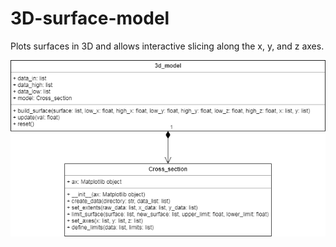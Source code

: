 # 3D-surface-model
Plots surfaces in 3D and allows interactive slicing along the x, y, and z axes.

![Model UML](https://github.com/sarah-murray/3D-surface-model/blob/master/UML.png)

